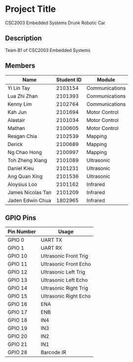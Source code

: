 # Project Title

CSC2003 Embedded Systems Drunk Robotic Car

## Description

Team B1 of CSC2003 Embedded Systems


## Members

| Name              | Student ID | Module          |
| ----------------- | ---------- | --------------- |
| Yi Lin Tay        | 2103154    | Communications  |
| Lua Zhi Zhan      | 2101393    | Communications  |
| Kenny Lim         | 2102764    | Communications  |
| Kah Jun           | 2101694    | Motor Control   |
| Alastair          | 2101034    | Motor Control   |
| Mathan            | 2100605    | Motor Control   |
| Reagan Chia       | 2102539    | Mapping         |
| Derick            | 2100689    | Mapping         |
| Ng Chao Hong      | 2100997    | Mapping         |
| Toh Zheng Xiang   | 2101089    | Ultrasonic      |
| Daniel Kieu       | 2101231    | Ultrasonic      |
| Ang Quan Xing     | 2101536    | Ultrasonic      |
| Aloysius Loo      | 2101162    | Infrared        |
| James Nicolas Tan | 2101209    | Infrared        |
| Jaden Edwin Chua  | 1802965    | Infrared        |

## GPIO Pins

| Pin Number | Usage                 |
| ---------- | --------------------- |
| GPIO 0     | UART TX               |
| GPIO 1     | UART RX               |
| GPIO 10    | Ultrasonic Front Trig |
| GPIO 11    | Ultrasonic Front Echo |
| GPIO 12    | Ultrasonic Left Trig  |
| GPIO 13    | Ultrasonic Left Echo  |
| GPIO 14    | Ultrasonic Right Trig |
| GPIO 15    | Ultrasonic Right Echo |
| GPIO 16    | ENA                   |
| GPIO 17    | ENB                   |
| GPIO 18    | IN4                   |
| GPIO 19    | IN3                   |
| GPIO 20    | IN2                   |
| GPIO 21    | IN1                   |
| GPIO 28    | Barcode IR            |
